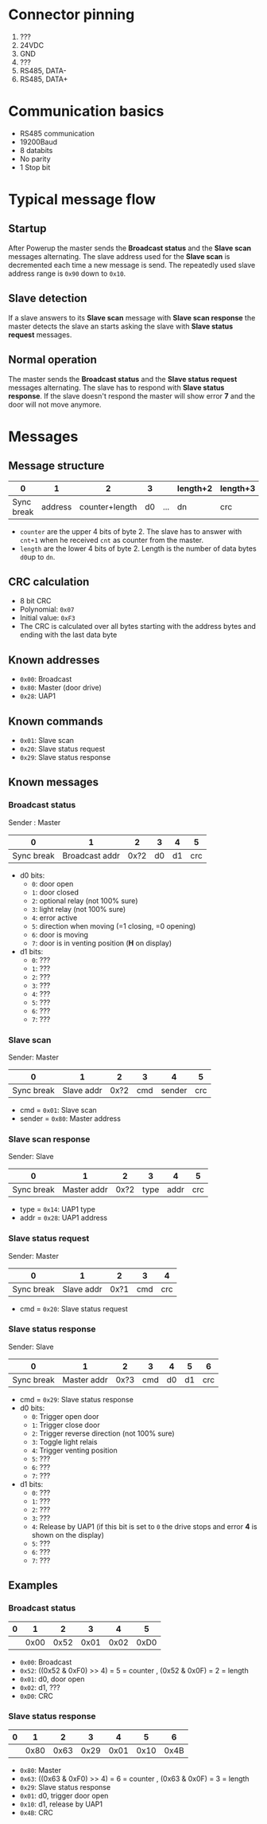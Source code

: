 # Connector pinning 
1. ???
2. 24VDC
3. GND
4. ???
5. RS485, DATA-
6. RS485, DATA+

# Communication basics
* RS485 communication
* 19200Baud
* 8 databits
* No parity
* 1 Stop bit


# Typical message flow

## Startup
After Powerup the master sends the **Broadcast status** and the **Slave scan** messages alternating. The slave address used for the **Slave scan** is decremented each time a new message is send. The repeatedly used slave address range is `0x90` down to `0x10`.

## Slave detection
If a slave answers to its **Slave scan** message with **Slave scan response** the master detects the slave an starts asking the slave with **Slave status request** messages.

## Normal operation
The master sends the **Broadcast status** and the **Slave status request** messages alternating. The slave has to respond with **Slave status response**. If the slave doesn't respond the master will show error **7** and the door will not move anymore.

# Messages

## Message structure
| 0          | 1       | 2              | 3  |     | length+2 | length+3 |
|------------|---------|----------------|----|-----|----------|----------|
| Sync break | address | counter+length | d0 | ... | dn       | crc      |

* `counter` are the upper 4 bits of byte 2. The slave has to answer with `cnt+1` when he received `cnt` as counter from the master.
* `length` are the lower 4 bits of byte 2. Length is the number of data bytes `d0`up to `dn`.

## CRC calculation
* 8 bit CRC
* Polynomial: `0x07`
* Initial value: `0xF3`
* The CRC is calculated over all bytes starting with the address bytes and ending with the last data byte

## Known addresses
* `0x00`: Broadcast
* `0x80`: Master (door drive)
* `0x28`: UAP1

## Known commands
* `0x01`: Slave scan
* `0x20`: Slave status request
* `0x29`: Slave status response

## Known messages

### Broadcast status
Sender : Master

| 0          | 1              | 2    | 3  | 4  | 5   |
|------------|----------------|----- |----|----|-----|
| Sync break | Broadcast addr | 0x?2 | d0 | d1 | crc |

* d0 bits:
    * `0`: door open
    * `1`: door closed
    * `2`: optional relay (not 100% sure)
    * `3`: light relay (not 100% sure)
    * `4`: error active
    * `5`: direction when moving (=1 closing, =0 opening)
    * `6`: door is moving
    * `7`: door is in venting position (**H** on display)
* d1 bits:
    * `0`: ???
    * `1`: ???
    * `2`: ???
    * `3`: ???
    * `4`: ???
    * `5`: ???
    * `6`: ???
    * `7`: ???

### Slave scan
Sender: Master

| 0          | 1          | 2    | 3   | 4      | 5   |
|------------|------------|----- |-----|--------|-----|
| Sync break | Slave addr | 0x?2 | cmd | sender | crc |

* cmd = `0x01`: Slave scan
* sender = `0x80`: Master address

### Slave scan response
Sender: Slave

| 0          | 1           | 2    | 3    | 4    | 5   |
|------------|-------------|----- |------|------|-----|
| Sync break | Master addr | 0x?2 | type | addr | crc |

* type = `0x14`: UAP1 type
* addr = `0x28`: UAP1 address

### Slave status request
Sender: Master

| 0          | 1          | 2    | 3   | 4   |
|------------|------------|----- |-----|-----|
| Sync break | Slave addr | 0x?1 | cmd | crc |

* cmd = `0x20`: Slave status request

### Slave status response
Sender: Slave

| 0          | 1           | 2    | 3   | 4  | 5  | 6   |
|------------|-------------|----- |-----|----|----|-----|
| Sync break | Master addr | 0x?3 | cmd | d0 | d1 | crc |

* cmd = `0x29`: Slave status response
* d0 bits:
    * `0`: Trigger open door
    * `1`: Trigger close door
    * `2`: Trigger reverse direction (not 100% sure)
    * `3`: Toggle light relais
    * `4`: Trigger venting position
    * `5`: ???
    * `6`: ???
    * `7`: ???
* d1 bits:
    * `0`: ???
    * `1`: ???
    * `2`: ???
    * `3`: ???
    * `4`: Release by UAP1 (if this bit is set to `0` the drive stops and error **4** is shown on the display)
    * `5`: ???
    * `6`: ???
    * `7`: ???

## Examples

### Broadcast status
| 0  | 1    | 2    | 3    | 4    | 5    |
|----|------|------|------|------|------|
|    | 0x00 | 0x52 | 0x01 | 0x02 | 0xD0 |

* `0x00`: Broadcast
* `0x52`: ((0x52 & 0xF0) >> 4) = 5 = counter , (0x52 & 0x0F) = 2 = length
* `0x01`: d0, door open
* `0x02`: d1, ???
* `0xD0`: CRC

### Slave status response
| 0  | 1    | 2    | 3    | 4    | 5    | 6    |
|----|------|------|------|------|------|------|
|    | 0x80 | 0x63 | 0x29 | 0x01 | 0x10 | 0x4B |

* `0x80`: Master
* `0x63`: ((0x63 & 0xF0) >> 4) = 6 = counter , (0x63 & 0x0F) = 3 = length
* `0x29`: Slave status response 
* `0x01`: d0, trigger door open
* `0x10`: d1, release by UAP1
* `0x4B`: CRC
